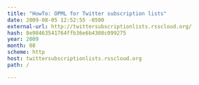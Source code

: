 ```yaml
---
title: "HowTo: OPML for Twitter subscription lists"
date: 2009-08-05 12:52:55 -0500
external-url: http://twittersubscriptionlists.rsscloud.org/
hash: 8e98463541764ffb36e6b4308c099275
year: 2009
month: 08
scheme: http
host: twittersubscriptionlists.rsscloud.org
path: /

---
```



